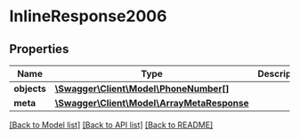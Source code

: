 # InlineResponse2006

## Properties
Name | Type | Description | Notes
------------ | ------------- | ------------- | -------------
**objects** | [**\Swagger\Client\Model\PhoneNumber[]**](PhoneNumber.md) |  | [optional] 
**meta** | [**\Swagger\Client\Model\ArrayMetaResponse**](ArrayMetaResponse.md) |  | [optional] 

[[Back to Model list]](../README.md#documentation-for-models) [[Back to API list]](../README.md#documentation-for-api-endpoints) [[Back to README]](../README.md)


